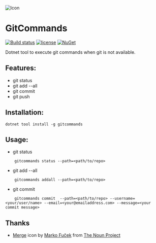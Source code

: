 ﻿![Icon](https://i.imgur.com/WC1Fzeb.png?1)
# GitCommands
[![Build status](https://ci.appveyor.com/api/projects/status/p2lcfokntt0almiw?svg=true)](https://ci.appveyor.com/project/lvermeulen/gitcommands) [![license](https://img.shields.io/github/license/lvermeulen/GitCommands.svg?maxAge=2592000)](https://github.com/lvermeulen/Flurl.Http.Xml/blob/master/LICENSE) [![NuGet](https://img.shields.io/nuget/v/GitCommands.svg?maxAge=86400)](https://www.nuget.org/packages/GitCommands/)

Dotnet tool to execute git commands when git is not available.

## Features:
* git status
* git add --all
* git commit
* git push

## Installation:
~~~~
dotnet tool install -g gitcommands
~~~~

## Usage:

* git status
~~~~
    gitcommands status --path=<path/to/repo>
~~~~

* git add --all
~~~~
    gitcommands addall --path=<path/to/repo>
~~~~

* git commit
~~~~
    gitcommands commit  --path=<path/to/repo> --username=<your/user/name> --email=<your@emailaddress.com> --message=<your commit message>
~~~~

## Thanks
* [Merge](https://thenounproject.com/mfucek1/collection/round-the-world/?i=1853539) icon by [Marko Fuček](https://thenounproject.com/mfucek1/) from [The Noun Project](https://thenounproject.com)
